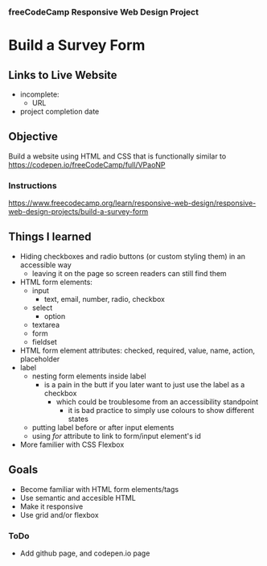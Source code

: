 ### freeCodeCamp Responsive Web Design Project

# Build a Survey Form

## Links to Live Website
 - incomplete:
   - URL
 - project completion date
 
## Objective
Build a website using HTML and CSS that is functionally similar to https://codepen.io/freeCodeCamp/full/VPaoNP

### Instructions
https://www.freecodecamp.org/learn/responsive-web-design/responsive-web-design-projects/build-a-survey-form

## Things I learned
 - Hiding checkboxes and radio buttons (or custom styling them) in an accessible way
   - leaving it on the page so screen readers can still find them
 - HTML form elements:
   - input
     - text, email, number, radio, checkbox
   - select
     - option
   - textarea
   - form
   - fieldset
 - HTML form element attributes: checked, required, value, name, action, placeholder
 - label
   - nesting form elements inside label
     - is a pain in the butt if you later want to just use the label as a checkbox
       - which could be troublesome from an accessibility standpoint
         - it is bad practice to simply use colours to show different states
   - putting label before or after input elements
   - using *for* attribute to link to form/input element's id
 - More familier with CSS Flexbox

## Goals
 - Become familiar with HTML form elements/tags
 - Use semantic and accesible HTML
 - Make it responsive
 - Use grid and/or flexbox

### ToDo
 - Add github page, and codepen.io page